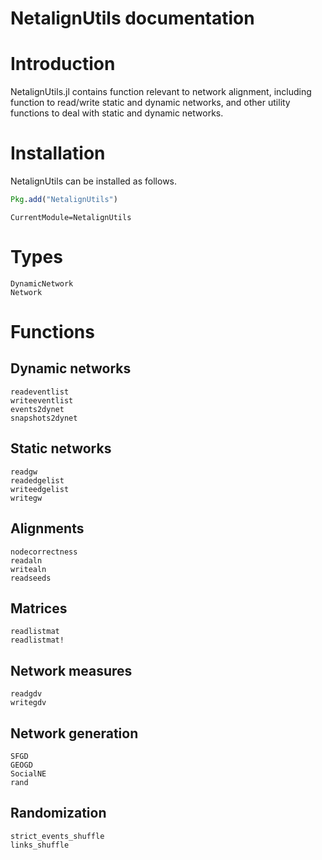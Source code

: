 # NetalignUtils documentation

# Introduction

NetalignUtils.jl contains function relevant to network alignment, including
function to read/write static and dynamic networks, and other utility functions
to deal with static and dynamic networks.

# Installation

NetalignUtils can be installed as follows.

```julia
Pkg.add("NetalignUtils")
```

```@meta
CurrentModule=NetalignUtils
```

# Types

```@docs
DynamicNetwork
Network
```

# Functions
## Dynamic networks

```@docs
readeventlist
writeeventlist
events2dynet
snapshots2dynet
```

## Static networks

```@docs
readgw
readedgelist
writeedgelist
writegw
```

## Alignments

```@docs
nodecorrectness
readaln
writealn
readseeds
```

## Matrices

```@docs
readlistmat
readlistmat!
```

## Network measures

```@docs
readgdv
writegdv
```

## Network generation
```@docs
SFGD
GEOGD
SocialNE
rand
```

## Randomization
```@docs
strict_events_shuffle
links_shuffle
```

